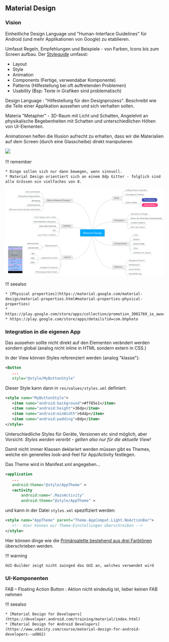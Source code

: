 ## Material Design

### Vision

Einheitliche Design Language und "Human-Interface Guidelines" für Android (und mehr Applikationen von Google) zu etablieren.

Umfasst Regeln, Empfehlungen und Beispiele - von Farben, Icons bis zum Screen aufbau.
Der [Styleguide](https://material.google.com) umfasst:

* Layout
* Style
* Animation
* Components (Fertige, verwendabar Komponente)
* Patterns (Hilfestellung bei oft auftretenden Problemen)
* Usability (Bsp: Texte in Grafiken sind problematisch)


Design Language
: "Hilfestellung für den Designprozess". Beschreibt wie die Teile einer Applikation aussehen und sich verhalten sollen.

Materia "Metapher" - 3D-Raum mit Licht und Schatten, Angelehnt an physikalische Begebenheiten mit Schatten und unterschiedlichen Höhen von UI-Elementen.

Animationen helfen die Illusion aufrecht zu erhalten, dass wir die Materialien auf dem Screen (durch eine Glasscheibe) direkt manipulieren

![](https://material-design.storage.googleapis.com/publish/material_v_9/0Bzhp5Z4wHba3VG9SaVpNbkpHb2s/whatismaterial_3d_elevation2.png)

!!! remember

    * Dinge sollen sich nur dann bewegen, wenn sinnvoll.
    * Material Design orientiert sich an einem 8dp Gitter - folglich sind alle Grössen ein vielfaches von 8.


![](images/material_design_zusammenfassung.png)

!!! seealso

    * [Physical properties](https://material.google.com/material-design/material-properties.html#material-properties-physical-properties)
    * https://play.google.com/store/apps/collection/promotion_3001769_io_awards
    * https://play.google.com/store/apps/details?id=com.bhphoto


### Integration in die eigenen App

Das aussehen sollte nicht direkt auf den Elementen verändert werden sondern global (analog nicht inline in HTML sondern extern in CSS.)

In der View können Styles referenziert werden (analog "klasse"):

```xml
<Button
   ...
   style="@style/MyButtonStyle"
```

Dieser Style kann dann in `res/values/styles.xml` definiert:

```xml
<style name="MyButtonStyle">
   <item name="android:background">#ff85e1</item>
   <item name="android:height">36dp</item>
   <item name="android:minWidth">64dp</item>
   <item name="android:padding">8dp</item>
</style>
```

Unterschiedliche Styles für Geräte, Versionen etc sind möglich, aber Vorsicht: *Styles werden vererbt - gelten also nur für die aktuelle View!*

Damit nicht immer Klassen deklariert werden müssen gibt es Themes, welche ein generelles look-and-feel für App/Activity festlegen.

Das Theme wird in Manifest.xml angegeben...

```xml
<application
   ...
   android:theme="@style/AppTheme" >
   <activity
       android:name=".MainActivity"
       android:theme="@style/AppTheme" >
```

und kann in der Datei `styles.xml` spezifiziert werden:
```xml
<style name="AppTheme" parent="Theme.AppCompat.Light.NoActionBar">
   <!-- Hier können wir Theme-Einstellungen überschreiben -->
</style>
```

Hier können dinge wie die [Primärpalette bestehend aus drei Farbtönen](https://material.google.com/style/color.html#color-color-palette)
überschrieben werden.


!!! warning

    GUI-Builder zeigt nicht zwinged das GUI an, welches verwendet wird



### UI-Komponenten

FAB – Floating Action Button
: Aktion nicht eindeutig ist, lieber keinen FAB nehmen

!!! seealso

    * [Material Design for Developers](https://developer.android.com/training/material/index.html)
    * [Material Design for Android Developers](https://www.udacity.com/course/material-design-for-android-developers--ud862)

